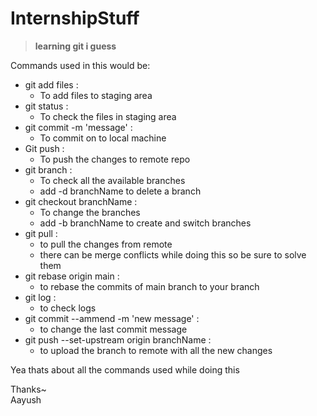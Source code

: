 # InternshipStuff
> **learning git i guess**

Commands used in this would be:


* git add files  :
  * To add files to staging area
* git status    :
  * To check the files in staging area
* git commit -m 'message' :
  * To commit on to local machine
* Git push       :
  * To push the changes to remote repo
* git branch     :
  * To check all the available branches
  * add -d branchName to delete a branch
* git checkout branchName :
  * To change the branches 
  * add -b branchName to create and switch branches
* git pull       :
  * to pull the changes from remote
  * there can be merge conflicts while doing this so be sure to solve them
* git rebase origin main :
  * to rebase the commits of main branch to your branch
* git log        :
  * to check logs
* git commit --ammend -m 'new message' :
  * to change the last commit message
* git push --set-upstream origin branchName :
  * to upload the branch to remote with all the new changes


Yea thats about all the commands used while doing this

Thanks~ <br>
Aayush
